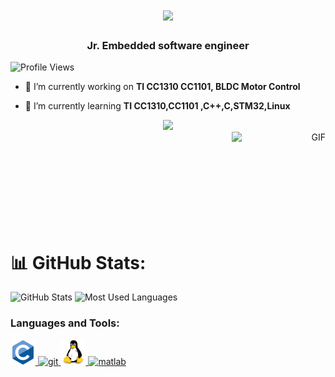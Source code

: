 
<h1 align="center">
  <a href="https://git.io/typing-svg">
    <img src="https://readme-typing-svg.herokuapp.com?font=Fira+Code&duration=3000&pause=1000&center=true&vCenter=true&random=false&width=435&lines=Hi+There!+%F0%9F%91%8B;I'm+Emirhan+Kuru!"/>
  </a>
</h1>

<h3 align="center">Jr. Embedded software engineer</h3>
  
![Profile Views](https://komarev.com/ghpvc/?username=emirhankuru&color=blue)  

- 🔭 I’m currently working on **TI CC1310 CC1101, BLDC Motor Control**

- 🌱 I’m currently learning **TI CC1310,CC1101 ,C++,C,STM32,Linux**

<div align="center">
  <a href="https://www.linkedin.com/in/emirhankuru/" target="blank">
    <img src="https://img.shields.io/badge/LinkedIn-0077B5?style=for-the-badge&logo=linkedin&logoColor=white" target="_blank"/>
  </a>
</div>

<div style="text-align: right;">
    <img src="https://i.pinimg.com/originals/e4/26/70/e426702edf874b181aced1e2fa5c6cde.gif" 
         alt="GIF" 
         width="150" 
         height="150" 
         style="display: inline-block;"/>
</div>



# 📊 GitHub Stats:
![GitHub Stats](https://github-readme-stats.vercel.app/api?username=emirhankuru&show_icons=true&theme=tokyonight)
![Most Used Languages](https://github-readme-stats.vercel.app/api/top-langs/?username=emirhankuru&show_icons=true&theme=radical)


<h3 align="left">Languages and Tools:</h3>
<p align="left"> <a href="https://www.cprogramming.com/" target="_blank" rel="noreferrer"> <img src="https://raw.githubusercontent.com/devicons/devicon/master/icons/c/c-original.svg" alt="c" width="40" height="40"/> </a> <a href="https://git-scm.com/" target="_blank" rel="noreferrer"> <img src="https://www.vectorlogo.zone/logos/git-scm/git-scm-icon.svg" alt="git" width="40" height="40"/> </a> <a href="https://www.linux.org/" target="_blank" rel="noreferrer"> <img src="https://raw.githubusercontent.com/devicons/devicon/master/icons/linux/linux-original.svg" alt="linux" width="40" height="40"/> </a> <a href="https://www.mathworks.com/" target="_blank" rel="noreferrer"> <img src="https://upload.wikimedia.org/wikipedia/commons/2/21/Matlab_Logo.png" alt="matlab" width="40" height="40"/> </a> </p>
